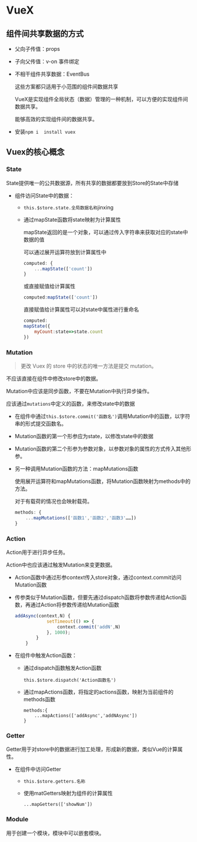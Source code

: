 # VueX

## 组件间共享数据的方式

* 父向子传值：props

* 子向父传值：v-on 事件绑定

* 不相干组件共享数据：EventBus

  这些方案都只适用于小范围的组件间数据共享

  

  VueX是实现组件全局状态（数据）管理的一种机制，可以方便的实现组件间数据共享。

  能够高效的实现组件间的数据共享。

* 安装`npm i  install vuex`

## Vuex的核心概念

### State

State提供唯一的公共数据源，所有共享的数据都要放到Store的State中存储

* 组件访问State中的数据：

  * `this.$store.state.全局数据名称`jinxing

  * 通过mapState函数将state映射为计算属性

    mapState返回的是一个对象，可以通过传入字符串来获取对应的state中数据的值

    可以通过展开运算符放到计算属性中

    ```js
    computed: {
        ...mapState(['count'])
    }
    ```

    或直接赋值给计算属性

    ```js
    computed:mapState(['count'])
    ```

    直接赋值给计算属性可以对state中属性进行重命名

    ```js
    computed:
    mapState({
        myCount:state=>state.count
    })
    ```

### Mutation

> 更改 Vuex 的 store 中的状态的唯一方法是提交 mutation。 

不应该直接在组件中修改store中的数据。

Mutation中应该是同步函数，不要在Mutation中执行异步操作。

应该通过`mutations`中定义的函数，来修改state中的数据

* 在组件中通过`this.$store.commit('函数名')`调用Mutation中的函数，以字符串的形式提交函数名。

* Mutation函数的第一个形参应为state，以修改state中的数据

* Mutation函数的第二个形参为参数对象，以参数对象的属性的方式传入其他形参。

* 另一种调用Mutation函数的方法：mapMutations函数

  使用展开运算符和mapMutations函数，将Mutation函数映射为methods中的方法。

  对于有载荷的情况也会映射载荷。

  ```js
  methods: {
      ...mapMutations(['函数1','函数2','函数3'……])
  }
  ```


### Action

Action用于进行异步任务。

Action中也应该通过触发Mutation来变更数据。

* Action函数中通过形参context传入store对象，通过context.commit访问Mutation函数

* 传参类似于Mutation函数，但要先通过dispatch函数将参数传递给Action函数，再通过Action将参数传递给Mutation函数

  ```js
  addAsync(context,N) {
              setTimeout(() => {
                  context.commit('addN',N)
              }, 1000);
          }
      }
  ```

* 在组件中触发Action函数：

  * 通过dispatch函数触发Action函数

    `this.$store.dispatch('Action函数名')`

  * 通过mapActions函数，将指定的actions函数，映射为当前组件的methods函数

    ```
    methods:{
    	...mapActions(['addAsync','addNAsync'])
    }
    ```

### Getter

Getter用于对store中的数据进行加工处理，形成新的数据，类似Vue的计算属性。

* 在组件中访问Getter

  * `this.$store.getters.名称`

  * 使用matGetters映射为组件的计算属性

    `...mapGetters(['showNum'])`

### Module

用于创建一个模块，模块中可以嵌套模块。





